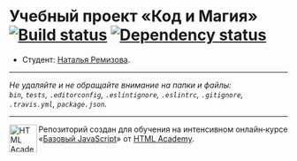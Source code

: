 # Учебный проект «Код и Магия» [![Build status][travis-image]][travis-url] [![Dependency status][dependency-image]][dependency-url]

* Студент: [Наталья Ремизова](https://up.htmlacademy.ru/javascript/8/user/233964).

---

_Не удаляйте и не обращайте внимание на папки и файлы:_<br>
_`bin`, `tests`, `.editorconfig`, `.eslintignore`, `.eslintrc`, `.gitignore`, `.travis.yml`, `package.json`._

---

<a href="https://htmlacademy.ru/intensive/javascript"><img align="left" width="50" height="50" title="HTML Academy" src="https://up.htmlacademy.ru/static/img/intensive/javascript/logo-for-github.svg"></a>

Репозиторий создан для обучения на интенсивном онлайн‑курсе «[Базовый JavaScript](https://htmlacademy.ru/intensive/javascript)» от [HTML Academy](https://htmlacademy.ru).

[travis-image]: https://travis-ci.org/htmlacademy-javascript/233964-code-and-magick.svg?branch=master
[travis-url]: https://travis-ci.org/htmlacademy-javascript/233964-code-and-magick
[dependency-image]: https://david-dm.org/htmlacademy-javascript/233964-code-and-magick.svg?style=flat-square
[dependency-url]: https://david-dm.org/htmlacademy-javascript/233964-code-and-magick
